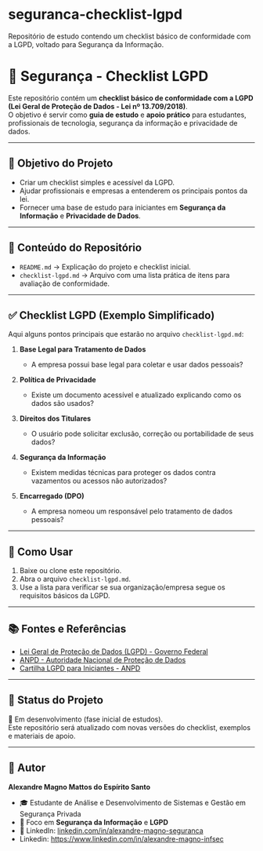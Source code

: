 # seguranca-checklist-lgpd
Repositório de estudo contendo um checklist básico de conformidade com a LGPD, voltado para Segurança da Informação.
# 🔐 Segurança - Checklist LGPD

Este repositório contém um **checklist básico de conformidade com a LGPD (Lei Geral de Proteção de Dados - Lei nº 13.709/2018)**.  
O objetivo é servir como **guia de estudo** e **apoio prático** para estudantes, profissionais de tecnologia, segurança da informação e privacidade de dados.  

---

## 📌 Objetivo do Projeto
- Criar um checklist simples e acessível da LGPD.  
- Ajudar profissionais e empresas a entenderem os principais pontos da lei.  
- Fornecer uma base de estudo para iniciantes em **Segurança da Informação** e **Privacidade de Dados**.  

---

## 📝 Conteúdo do Repositório
- `README.md` → Explicação do projeto e checklist inicial.  
- `checklist-lgpd.md` → Arquivo com uma lista prática de itens para avaliação de conformidade.  

---

## ✅ Checklist LGPD (Exemplo Simplificado)
Aqui alguns pontos principais que estarão no arquivo `checklist-lgpd.md`:

1. **Base Legal para Tratamento de Dados**  
   - A empresa possui base legal para coletar e usar dados pessoais?  

2. **Política de Privacidade**  
   - Existe um documento acessível e atualizado explicando como os dados são usados?  

3. **Direitos dos Titulares**  
   - O usuário pode solicitar exclusão, correção ou portabilidade de seus dados?  

4. **Segurança da Informação**  
   - Existem medidas técnicas para proteger os dados contra vazamentos ou acessos não autorizados?  

5. **Encarregado (DPO)**  
   - A empresa nomeou um responsável pelo tratamento de dados pessoais?  

---

## 🚀 Como Usar
1. Baixe ou clone este repositório.  
2. Abra o arquivo `checklist-lgpd.md`.  
3. Use a lista para verificar se sua organização/empresa segue os requisitos básicos da LGPD.  

---

## 📚 Fontes e Referências
- [Lei Geral de Proteção de Dados (LGPD) - Governo Federal](https://www.gov.br/cidadania/pt-br/acesso-a-informacao/lgpd)  
- [ANPD - Autoridade Nacional de Proteção de Dados](https://www.gov.br/anpd/pt-br)  
- [Cartilha LGPD para Iniciantes - ANPD](https://www.gov.br/anpd/pt-br/assuntos/cartilhas/cartilha-lgpd-para-iniciantes.pdf)  

---

## 📌 Status do Projeto
📍 Em desenvolvimento (fase inicial de estudos).  
Este repositório será atualizado com novas versões do checklist, exemplos e materiais de apoio.  

---

## 👤 Autor
**Alexandre Magno Mattos do Espírito Santo**  
- 🎓 Estudante de Análise e Desenvolvimento de Sistemas e Gestão em Segurança Privada  
- 🔐 Foco em **Segurança da Informação** e **LGPD**  
- 💼 LinkedIn: [linkedin.com/in/alexandre-magno-seguranca](https://www.linkedin.com/in/alexandre-magno-infsec)
- Linkedin: https://www.linkedin.com/in/alexandre-magno-infsec
